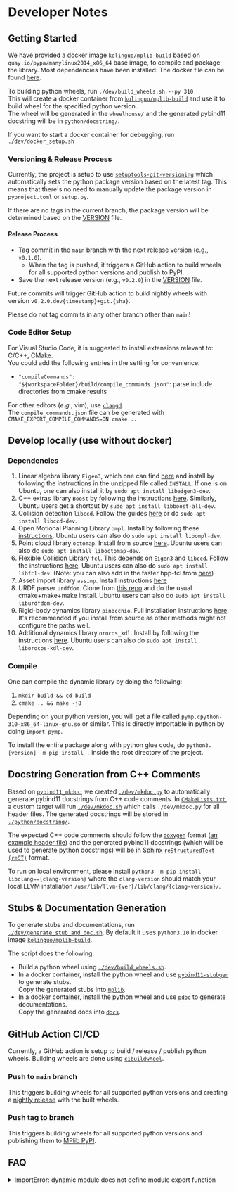 # Developer Notes

## Getting Started

We have provided a docker image [`kolinguo/mplib-build`](https://hub.docker.com/r/kolinguo/mplib-build) based on
`quay.io/pypa/manylinux2014_x86_64` base image, to compile and package the library.
Most dependencies have been installed.
The docker file can be found [here](../docker/Dockerfile).

To building python wheels, run `./dev/build_wheels.sh --py 310`  
This will create a docker container from [`kolinguo/mplib-build`](https://hub.docker.com/r/kolinguo/mplib-build)
and use it to build wheel for the specified python version.  
The wheel will be generated in the `wheelhouse/` and the generated pybind11 docstring
will be in `python/docstring/`.

If you want to start a docker container for debugging, run `./dev/docker_setup.sh`

### Versioning & Release Process
Currently, the project is setup to use [`setuptools-git-versioning`](https://setuptools-git-versioning.readthedocs.io/en/v1.13.5/schemas/tag/tag_release.html)
which automatically sets the python package version based on the latest tag.
This means that there's no need to manually update the package version in `pyproject.toml` or `setup.py`.

If there are no tags in the current branch, the package version will be determined based on the
[VERSION](VERSION) file.

#### Release Process
* Tag commit in the `main` branch with the next release version (e.g., `v0.1.0`).
  * When the tag is pushed, it triggers a GitHub action to build wheels
  for all supported python versions and publish to PyPI.
* Save the next release version (e.g., `v0.2.0`) in the [VERSION](VERSION) file.

Future commits will trigger GitHub action to build nightly wheels with version `v0.2.0.dev{timestamp}+git.{sha}`.

Please do not tag commits in any other branch other than `main`!

### Code Editor Setup

For Visual Studio Code, it is suggested to install extensions relevant to: C/C++, CMake.  
You could add the following entries in the setting for convenience:

- `"compileCommands": "${workspaceFolder}/build/compile_commands.json"`:
parse include directories from cmake results

For other editors (*e.g.*, vim), use [`clangd`](https://clangd.llvm.org/design/compile-commands).  
The `compile_commands.json` file can be generated with
`CMAKE_EXPORT_COMPILE_COMMANDS=ON cmake ..`

## Develop locally (use without docker)

### Dependencies

1. Linear algebra library `Eigen3`, which one can find [here](https://eigen.tuxfamily.org/index.php?title=Main_Page) and install by following the instructions in the unzipped file called `INSTALL`. If one is on Ubuntu, one can also install it by `sudo apt install libeigen3-dev`.
2. C++ extras library `Boost` by following the instructions [here](https://www.boost.org/doc/libs/1_76_0/more/getting_started/unix-variants.html). Similarly, Ubuntu users get a shortcut by `sudo apt install libboost-all-dev`.
3. Collision detection `libccd`. Follow the guides [here](https://github.com/danfis/libccd#compile-and-install) or do `sudo apt install libccd-dev`.
4. Open Motional Planning Library `ompl`. Install by following these [instructions](https://ompl.kavrakilab.org/installation.html). Ubuntu users can also do `sudo apt install libompl-dev`.
5. Point cloud library `octomap`. Install from source [here](https://github.com/OctoMap/octomap.git). Ubuntu users can also do `sudo apt install liboctomap-dev`.
6. Flexible Collision Library `fcl`. This depends on `Eigen3` and `libccd`. Follow the instructions [here](https://github.com/flexible-collision-library/fcl/blob/master/INSTALL). Ubuntu users can also do `sudo apt install libfcl-dev`. (Note: you can also add in the faster hpp-fcl from [here](https://github.com/humanoid-path-planner/hpp-fcl/blob/devel/INSTALL))
7. Asset import library `assimp`. Install instructions [here](https://github.com/assimp/assimp/blob/master/Build.md)
8. URDF parser `urdfdom`. Clone from [this repo](https://github.com/ros/urdfdom) and do the usual cmake+make+make install. Ubuntu users can also do `sudo apt install liburdfdom-dev`.
9. Rigid-body dynamics library `pinocchio`. Full installation instructions [here](https://stack-of-tasks.github.io/pinocchio/download.html). It's recommended if you install from source as other methods might not configure the paths well.
10. Additional dynamics library `orocos_kdl`. Install by following the instructions [here](https://github.com/orocos/orocos_kinematics_dynamics/blob/master/orocos_kdl/INSTALL.md). Ubuntu users can also do `sudo apt install liborocos-kdl-dev`.

### Compile

One can compile the dynamic library by doing the following:

1. `mkdir build && cd build`
2. `cmake .. && make -j8`

Depending on your python version, you will get a file called `pymp.cpython-310-x86_64-linux-gnu.so` or similar. This is directly importable in python by doing `import pymp`.

To install the entire package along with python glue code, do `python3.[version] -m pip install .` inside the root directory of the project.

## Docstring Generation from C++ Comments
Based on [`pybind11_mkdoc`](https://github.com/pybind/pybind11_mkdoc), we created
[`./dev/mkdoc.py`](./mkdoc.py) to automatically generate pybind11 docstrings from
C++ code comments. In [`CMakeLists.txt`](../CMakeLists.txt), a custom target will run
[`./dev/mkdoc.sh`](./mkdoc.sh) which calls `./dev/mkdoc.py` for all header files.
The generated docstrings will be stored in [`./python/docstring/`](../python/docstring/).

The expected C++ code comments should follow the [`doxygen`](https://doxygen.nl/manual/docblocks.html) format
([an example header file](./test_mkdoc/mplib_sample/sample_header.h))
and the generated pybind11 docstrings (which will be used to generate python docstrings)
will be in Sphinx [`reStructuredText (reST)`](https://www.sphinx-doc.org/en/master/usage/restructuredtext/index.html) format.

To run on local environment, please install `python3 -m pip install libclang=={clang-version}`
where the `clang-version` should match your local LLVM installation
`/usr/lib/llvm-{ver}/lib/clang/{clang-version}/`.

## Stubs & Documentation Generation

To generate stubs and documentations, run [`./dev/generate_stub_and_doc.sh`](./generate_stub_and_doc.sh).
By default it uses `python3.10` in docker image [`kolinguo/mplib-build`](https://hub.docker.com/r/kolinguo/mplib-build).

The script does the following:
* Build a python wheel using [`./dev/build_wheels.sh`](./build_wheels.sh).
* In a docker container, install the python wheel and
use [`pybind11-stubgen`](https://github.com/sizmailov/pybind11-stubgen)
to generate stubs.  
Copy the generated stubs into [`mplib`](../mplib/).
* In a docker container, install the python wheel and
use [`pdoc`](https://pdoc.dev/docs/pdoc.html) to generate documentations.  
Copy the generated docs into [`docs`](../docs/).

## GitHub Action CI/CD
Currently, a GitHub action is setup to build / release / publish python wheels.
Building wheels are done using [`cibuildwheel`](https://cibuildwheel.readthedocs.io/en/stable/#how-it-works).

### Push to `main` branch
This triggers building wheels for all supported python versions and
creating a [nightly release](https://github.com/haosulab/MPlib/releases/tag/nightly)
with the built wheels.

### Push tag to branch
This triggers building wheels for all supported python versions and
publishing them to [MPlib PyPI](https://pypi.org/p/mplib/).

## FAQ

<details>
<summary>ImportError: dynamic module does not define module export function</summary>

Please check whether your extension file `*.so` has the same name as `PYBIND11_MODULE(*, m)`

</details>
